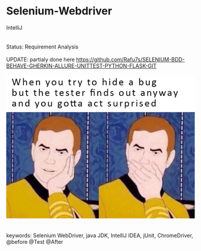 # Selenium-Webdriver
IntelliJ 
<br><br><br>
Status: Requirement Analysis
<br><br>
UPDATE: partialy done here https://github.com/Rafu7s/SELENIUM-BDD-BEHAVE-GHERKIN-ALLURE-UNITTEST-PYTHON-FLASK-GIT 
<br>
<br>
![Example meta5](./img/1.jpg)
<br>
<br>
<br>
keywords: Selenium WebDriver, java JDK, IntelliJ IDEA, jUnit, ChromeDriver, @before @Test @After
